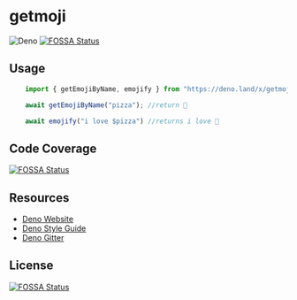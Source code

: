 # getmoji

![Deno](https://github.com/js-pugilist/getmoji/workflows/Deno/badge.svg?branch=master)
[![FOSSA Status](https://app.fossa.com/api/projects/git%2Bgithub.com%2Fanujsinghwd%2Fgetmoji.svg?type=shield)](https://app.fossa.com/projects/git%2Bgithub.com%2Fanujsinghwd%2Fgetmoji?ref=badge_shield)


## Usage

```typescript
    import { getEmojiByName, emojify } from "https://deno.land/x/getmoji@1.2/mod.ts";

    await getEmojiByName("pizza"); //return 🍕

    await emojify("i love $pizza") //returns i love 🍕
```
## Code Coverage

[![FOSSA Status](https://app.fossa.com/api/projects/git%2Bgithub.com%2Fanujsinghwd%2Fgetmoji.svg?type=large)](https://app.fossa.com/projects/git%2Bgithub.com%2Fanujsinghwd%2Fgetmoji?ref=badge_large)

## Resources

- [Deno Website](https://deno.land)
- [Deno Style Guide](https://deno.land/std/style_guide.md)
- [Deno Gitter](https://gitter.im/denolife/Lobby)

## License
[![FOSSA Status](https://app.fossa.com/api/projects/git%2Bgithub.com%2Fanujsinghwd%2Fgetmoji.svg?type=large)](https://app.fossa.com/projects/git%2Bgithub.com%2Fanujsinghwd%2Fgetmoji?ref=badge_large)